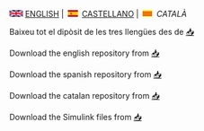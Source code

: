 <img src="en.png" alt="English"> [ENGLISH](download.md) | <img src="es.png" alt="Castellano"> [CASTELLANO](descargar.md) | <img src="ca.png" alt="Català"> *CATALÀ*

Baixeu tot el dipòsit de les tres llengües des de [:inbox_tray:](https://github.com/DuinoBasedLearning/Lab/releases/tag/CompleteProjectV1)

Download the english repository from [:inbox_tray:](https://github.com/DuinoBasedLearning/Lab/tree/master/En)

Download the spanish repository from [:inbox_tray:](https://github.com/DuinoBasedLearning/Lab/tree/master/Es)

Download the catalan repository from [:inbox_tray:](https://github.com/DuinoBasedLearning/Lab/tree/master/Ca)

Download the Simulink files from [:inbox_tray:](https://github.com/DuinoBasedLearning/Lab/tree/master/Common)
